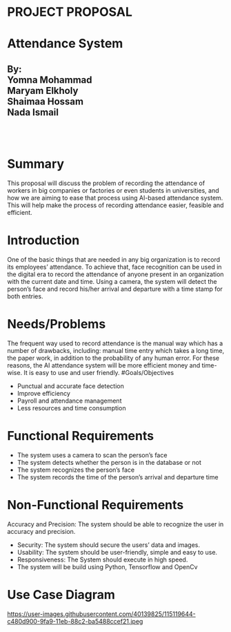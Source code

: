# PROJECT PROPOSAL
# Attendance System
## By:<br/> Yomna Mohammad<br/> Maryam Elkholy <br/>Shaimaa Hossam <br/>Nada Ismail
<br/><br/>
# Summary
This proposal will discuss the problem of recording the attendance of workers in big companies or factories or even students in universities, and how we are aiming to ease that process using AI-based attendance system. This will help make the process of recording attendance easier, feasible and efficient.
# Introduction
One of the basic things that are needed in any big organization is to record its employees’ attendance. To achieve that, face recognition can be used in the digital era to record the attendance of anyone present in an organization with the current date and time. Using a camera, the system will detect the person’s face and record his/her arrival and departure with a time stamp for both entries.
# Needs/Problems
The frequent way used to record attendance is the manual way which has a number of drawbacks, including: manual time entry which takes a long time, the paper work, in addition to the probability of any human error. For these reasons, the AI attendance system will be more efficient money and time-wise. It is easy to use and user friendly.
#Goals/Objectives
* Punctual and accurate face detection
* Improve efficiency 
* Payroll and attendance management 
* Less resources and time consumption
# Functional Requirements
* The system uses a camera to scan the person’s face
* The system detects whether the person is in the database or not
* The system recognizes the person’s face
* The system records the time of the person’s arrival and departure time
# Non-Functional Requirements
Accuracy and Precision: The system should be able to recognize the user in accuracy and precision.
* Security: The system should secure the users’ data and images.
* Usability: The system should be user-friendly, simple and easy to use.
* Responsiveness: The System should execute in high speed.
* The system will be build using Python, Tensorflow and OpenCv
# Use Case Diagram 
https://user-images.githubusercontent.com/40139825/115119644-c480d900-9fa9-11eb-88c2-ba5488ccef21.jpeg
